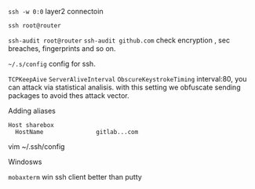 `ssh -w 0:0`  layer2 connectoin 

`ssh root@router`

`ssh-audit root@router` 
`ssh-audit github.com`
check encryption , sec breaches, fingerprints and so on. 


`~/.s/config` config for ssh. 

`TCPKeepAive` 
`ServerAliveInterval`
`ObscureKeystrokeTiming` interval:80, you can attack via statistical analisis. with this setting we obfuscate sending packages to avoid thes attack vector. 

Adding aliases
```
Host sharebox
  HostName               gitlab...com
```

vim ~/.ssh/config

Windosws

`mobaxterm` win ssh client better than putty
